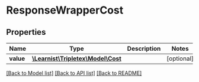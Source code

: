 # ResponseWrapperCost

## Properties
Name | Type | Description | Notes
------------ | ------------- | ------------- | -------------
**value** | [**\Learnist\Tripletex\Model\Cost**](Cost.md) |  | [optional] 

[[Back to Model list]](../../README.md#documentation-for-models) [[Back to API list]](../../README.md#documentation-for-api-endpoints) [[Back to README]](../../README.md)

